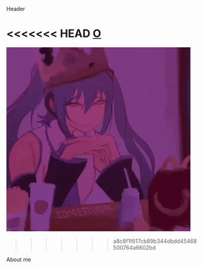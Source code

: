 Header

<<<<<<< HEAD
[O](/assets/miku_burger_gif.gif)
=======
![miku](/assets/miku_burger_gif.gif "view")
>>>>>>> a8c8f1f617cb89b344dbdd45468500764a6602bd

About me

